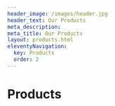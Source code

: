 ```yaml
---
header_image: /images/header.jpg
header_text: Our Products
meta_description:
meta_title: Our Products
layout: products.html
eleventyNavigation:
  key: Products
  order: 2
---
```


# Products
